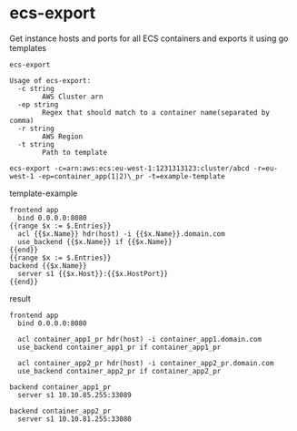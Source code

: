 # ecs-export

Get instance hosts and ports for all ECS containers and exports it using go templates

`ecs-export`

```
Usage of ecs-export:
  -c string
    	AWS Cluster arn
  -ep string
    	Regex that should match to a container name(separated by comma)
  -r string
    	AWS Region
  -t string
    	Path to template
```

`ecs-export -c=arn:aws:ecs:eu-west-1:1231313123:cluster/abcd -r=eu-west-1 -ep=container_app(1|2)\_pr -t=example-template`

template-example

```
frontend app
  bind 0.0.0.0:8080
{{range $x := $.Entries}}
  acl {{$x.Name}} hdr(host) -i {{$x.Name}}.domain.com
  use_backend {{$x.Name}} if {{$x.Name}}
{{end}}
{{range $x := $.Entries}}
backend {{$x.Name}}
  server s1 {{$x.Host}}:{{$x.HostPort}}
{{end}}
```

result

```
frontend app
  bind 0.0.0.0:8080

  acl container_app1_pr hdr(host) -i container_app1.domain.com
  use_backend container_app1_pr if container_app1_pr

  acl container_app2_pr hdr(host) -i container_app2_pr.domain.com
  use_backend container_app2_pr if container_app2_pr

backend container_app1_pr
  server s1 10.10.85.255:33089

backend container_app2_pr
  server s1 10.10.81.255:33080
```
